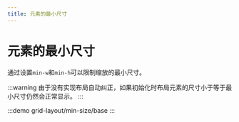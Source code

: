 ```yaml
---
title: 元素的最小尺寸
---
```


# 元素的最小尺寸

通过设置`min-w`和`min-h`可以限制缩放的最小尺寸。

:::warning
由于没有实现布局自动纠正，如果初始化时布局元素的尺寸小于等于最小尺寸仍然会正常显示。
:::

:::demo
grid-layout/min-size/base
:::
